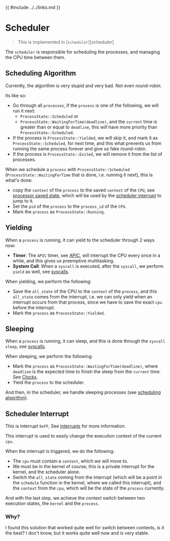 {{ #include ../../links.md }}

# Scheduler

> This is implemented in [`scheduler`][scheduler]

The `scheduler` is responsible for scheduling the processes, and managing the CPU time between them.

## Scheduling Algorithm

Currently, the algorithm is very stupid and very bad. Not even round-robin.

Its like so:
- Go through all `processes`, if the `process` is one of the following, we will run it next:
    - `ProcessState::Scheduled` or
    - `ProcessState::WaitingForTime(deadline)`, and the `current` time is greater than or equal to `deadline`, this will have 
      more priority than `ProcessState::Scheduled`.
- If the process is `ProcessState::Yielded`, we will skip it, and mark it as `ProcessState::Scheduled`, for next time, and this what prevents us from running the same process forever and give us fake round-robin.
- If the process is `ProcessState::Exited`, we will remove it from the list of processes.

When we schedule a `process` with `ProcessState::Scheduled` (`ProcessState::WaitingForTime` that is done, i.e. running it next), this is what's done:
- copy the `context` of the `process` to the saved `context` of the `CPU`, see [processor saved state](../processor/index.md#saved-cpu-state), which will be used by the [scheduler interrupt](#scheduler-interrupt) to jump to it.
- Set the `pid` of the `process` to the `process_id` of the `CPU`.
- Mark the `process` as `ProcessState::Running`.

## Yielding

When a `process` is running, it can yield to the scheduler through 2 ways now:
- **Timer**: The `APIC` timer, see [APIC](../processor/apic.md#interrupts), will interrupt the CPU every once in a while,
and this gives us preemptive multitasking.
- **System Call**: When a `syscall` is executed, after the `syscall`, we perform `yield` as well, see [syscalls](./syscalls.md).

When yielding, we perform the following:
- Save the `all_state` of the CPU to the `context` of the `process`, and this `all_state` comes from the interrupt, i.e. we can only yield when an interrupt occurs from that process, since we have to save the exact `cpu` before the interrupt.
- Mark the `process` as `ProcessState::Yielded`.

## Sleeping
    
When a `process` is running, it can sleep, and this is done through the `syscall` `sleep`, see [syscalls](./syscalls.md).
    
When sleeping, we perform the following:
- Mark the `process` as `ProcessState::WaitingForTime(deadline)`, 
  where `deadline` is the expected time to finish the sleep from the `current` time. 
  See [Clocks](../clocks/index.md).
- Yield the `process` to the scheduler.

And then, in the scheduler, we handle sleeping processes (see [scheduling algorithm](#scheduling-algorithm)).


## Scheduler Interrupt

This is interrupt `0xFF`, See [interrupts](../processor/interrupts.md#interrupts-and-exceptions) for more information.

This interrupt is used to easily change the execution context of the current `cpu`.

When the interrupt is triggered, we do the following:
- The `cpu` must contain a `context`, which we will move to.
- We must be in the kernel of course, this is a private interrupt for the kernel, and the scheduler alone.
- Switch the `all_state` coming from the interrupt (which will be a point in the `schedule` function in the kernel, where we called this interrupt), and the `context` from the `cpu`, which will be the state of the `process` currently.

And with the last step, we achieve the context switch between two execution states, the `kernel` and the `process`.

### Why?

I found this solution that worked quite well for switch between contexts, is it the best? I don't know, but it works quite well now and is very stable.

